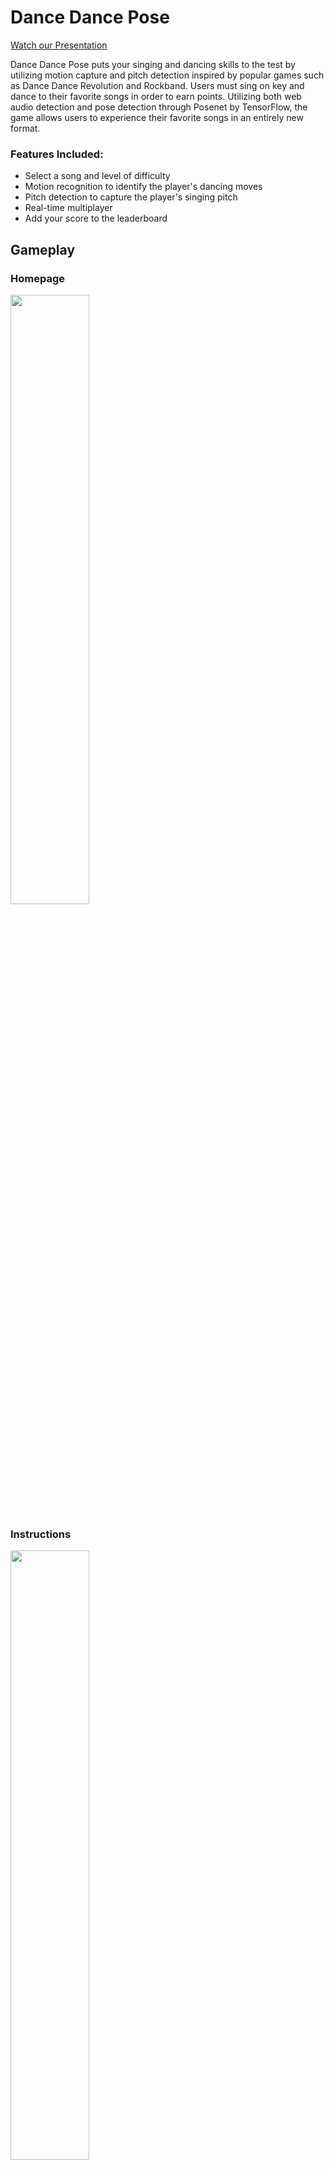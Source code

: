 # Dance Dance Pose

[Watch our Presentation](https://youtu.be/PJRBaXsnw8Y)

Dance Dance Pose puts your singing and dancing skills to the test by utilizing motion capture and pitch detection inspired by popular games such as Dance Dance Revolution and Rockband. Users must sing on key and dance to their favorite songs in order to earn points. Utilizing both web audio detection and pose detection through Posenet by TensorFlow, the game allows users to experience their favorite songs in an entirely new format.

### Features Included:

* Select a song and level of difficulty
* Motion recognition to identify the player's dancing moves
* Pitch detection to capture the player's singing pitch
* Real-time multiplayer
* Add your score to the leaderboard

## Gameplay

### Homepage

<img src="https://i.imgur.com/vrlgeSE.gif" width="50%" height="50%">

### Instructions

<img src="https://i.imgur.com/ALMXsDk.gif" width="50%" height="50%">

### Songs

<img src="https://i.imgur.com/58tCMRG.gif" width="50%" height="50%">

### Dancing/Singing

<img src="https://i.imgur.com/BXonBOF.gif" width="50%" height="50%">

## Build

* TensorFlow's Posenet technology captures dancing motions of one or more players
* Pitch detection is captured using a web audio API called Web Audio DAW (WAD)
* User interfaces were built using React.js and Redux to store information in single source of truth
* Leaderboard information is stored in a backend database using PostGres and Sequelize
* Heroku deployed the game and Travis CI's continuous integration updated our game throughout the building process

## Running Game Locally

To play this game, please follow these steps:

1.  Fork or clone this repository
2.  Run the following command `npm install npm run start-dev`

## Developers

Paola Neira, Jimmy Huang, Joe Costa, and Sean Ryan
